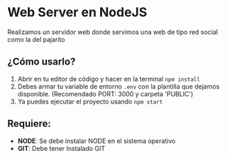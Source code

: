 # Web Server en NodeJS


Realizamos un servidor web donde servimos una web de tipo red social como la del pajarito

## ¿Cómo usarlo?
1.  Abrir en tu editor de código y hacer en la terminal  `npm install`
2.  Debes armar tu variable de entorno  `.env`  con la plantilla que dejamos disponible. (Recomendado PORT: 3000 y carpeta 'PUBLIC')
3.  Ya puedes ejecutar el proyecto usando  `npm start`

## Requiere:

-   **NODE**: Se debe instalar NODE en el sistema operativo
-   **GIT**: Debe tener Instalado GIT